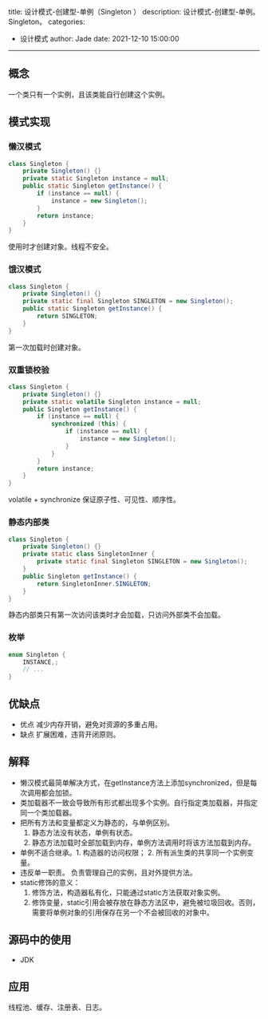 title: 设计模式-创建型-单例（Singleton ）
description: 设计模式-创建型-单例。Singleton。
categories:
  - 设计模式
author: Jade
date: 2021-12-10 15:00:00
---

## 概念
一个类只有一个实例，且该类能自行创建这个实例。

## 模式实现
### 懒汉模式
```java
class Singleton {
    private Singleton() {}
    private static Singleton instance = null;
    public static Singleton getInstance() {
        if (instance == null) {
            instance = new Singleton();
        }
        return instance;
    }
}
```
使用时才创建对象。线程不安全。

### 饿汉模式
```java
class Singleton {
    private Singleton() {}
    private static final Singleton SINGLETON = new Singleton();
    public static Singleton getInstance() {
        return SINGLETON;
    }
}
```
第一次加载时创建对象。

### 双重锁校验
```java
class Singleton {
    private Singleton() {}
    private static volatile Singleton instance = null;
    public Singleton getInstance() {
        if (instance == null) {
            synchronized (this) {
                if (instance == null) {
                    instance = new Singleton();
                }
            }
        }
        return instance;
    }
}
```
volatile + synchronize 保证原子性、可见性、顺序性。

### 静态内部类
```java
class Singleton {
    private Singleton() {}
    private static class SingletonInner {
        private static final Singleton SINGLETON = new Singleton();
    }
    public Singleton getInstance() {
        return SingletonInner.SINGLETON;
    }
}
```
静态内部类只有第一次访问该类时才会加载，只访问外部类不会加载。

### 枚举
```java
enum Singleton {
    INSTANCE,;
    // ...
}
```

## 优缺点
- 优点
  减少内存开销，避免对资源的多重占用。
- 缺点
  扩展困难，违背开闭原则。

## 解释
- 懒汉模式最简单解决方式，在getInstance方法上添加synchronized，但是每次调用都会加锁。
- 类加载器不一致会导致所有形式都出现多个实例。自行指定类加载器，并指定同一个类加载器。
- 把所有方法和变量都定义为静态的，与单例区别。
  1. 静态方法没有状态，单例有状态。
  2. 静态方法加载时全部加载到内存，单例方法调用时将该方法加载到内存。
- 单例不适合继承。1. 构造器的访问权限； 2. 所有派生类的共享同一个实例变量。
- 违反单一职责。 负责管理自己的实例，且对外提供方法。
- static修饰的意义：
  1. 修饰方法，构造器私有化，只能通过static方法获取对象实例。
  2. 修饰变量，static引用会被存放在静态方法区中，避免被垃圾回收。否则，需要将单例对象的引用保存在另一个不会被回收的对象中。

## 源码中的使用
- JDK

## 应用
线程池、缓存、注册表、日志。